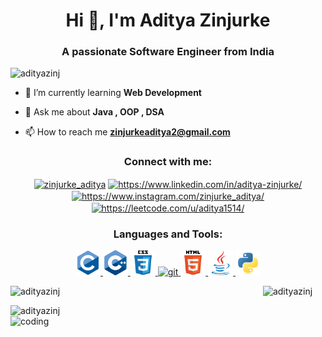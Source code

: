 <h1 align="center">Hi 👋, I'm Aditya Zinjurke</h1>
<h3 align="center">A passionate Software Engineer from India</h3>



<p align="left"> <img src="https://komarev.com/ghpvc/?username=adityazinj&label=Profile%20views&color=0e75b6&style=flat" alt="adityazinj" /> </p>

- 🌱 I’m currently learning **Web Development**

- 💬 Ask me about **Java , OOP , DSA**

- 📫 How to reach me **zinjurkeaditya2@gmail.com**

<h3 align="middle">Connect with me:</h3>
<p align="middle">
<a href="https://twitter.com/zinjurke_aditya" target="blank"><img align="center" src="https://raw.githubusercontent.com/rahuldkjain/github-profile-readme-generator/master/src/images/icons/Social/twitter.svg" alt="zinjurke_aditya" height="30" width="40" /></a>
<a href="https://linkedin.com/in/https://www.linkedin.com/in/aditya-zinjurke/" target="blank"><img align="center" src="https://raw.githubusercontent.com/rahuldkjain/github-profile-readme-generator/master/src/images/icons/Social/linked-in-alt.svg" alt="https://www.linkedin.com/in/aditya-zinjurke/" height="30" width="40" /></a>
<a href="https://instagram.com/https://www.instagram.com/zinjurke_aditya/" target="blank"><img align="center" src="https://raw.githubusercontent.com/rahuldkjain/github-profile-readme-generator/master/src/images/icons/Social/instagram.svg" alt="https://www.instagram.com/zinjurke_aditya/" height="30" width="40" /></a>
<a href="https://www.leetcode.com/https://leetcode.com/u/aditya1514/" target="blank"><img align="center" src="https://raw.githubusercontent.com/rahuldkjain/github-profile-readme-generator/master/src/images/icons/Social/leet-code.svg" alt="https://leetcode.com/u/aditya1514/" height="30" width="40" /></a>
</p>

<h3 align="middle">Languages and Tools:</h3>
<p align="middle"> <a href="https://www.cprogramming.com/" target="_blank" rel="noreferrer"> <img src="https://raw.githubusercontent.com/devicons/devicon/master/icons/c/c-original.svg" alt="c" width="40" height="40"/> </a> <a href="https://www.w3schools.com/cpp/" target="_blank" rel="noreferrer"> <img src="https://raw.githubusercontent.com/devicons/devicon/master/icons/cplusplus/cplusplus-original.svg" alt="cplusplus" width="40" height="40"/> </a> <a href="https://www.w3schools.com/css/" target="_blank" rel="noreferrer"> <img src="https://raw.githubusercontent.com/devicons/devicon/master/icons/css3/css3-original-wordmark.svg" alt="css3" width="40" height="40"/> </a> <a href="https://git-scm.com/" target="_blank" rel="noreferrer"> <img src="https://www.vectorlogo.zone/logos/git-scm/git-scm-icon.svg" alt="git" width="40" height="40"/> </a> <a href="https://www.w3.org/html/" target="_blank" rel="noreferrer"> <img src="https://raw.githubusercontent.com/devicons/devicon/master/icons/html5/html5-original-wordmark.svg" alt="html5" width="40" height="40"/> </a> <a href="https://www.java.com" target="_blank" rel="noreferrer"> <img src="https://raw.githubusercontent.com/devicons/devicon/master/icons/java/java-original.svg" alt="java" width="40" height="40"/> </a> <a href="https://www.python.org" target="_blank" rel="noreferrer"> <img src="https://raw.githubusercontent.com/devicons/devicon/master/icons/python/python-original.svg" alt="python" width="40" height="40"/> </a> </p>

<p><img align="left" width = "400" src="https://github-readme-stats.vercel.app/api/top-langs?username=adityazinj&show_icons=true&locale=en&layout=compact" alt="adityazinj" /></p>

<p>&nbsp;<img align="centre" width = "400" height = "160" src="https://github-readme-stats.vercel.app/api?username=adityazinj&show_icons=true&locale=en" alt="adityazinj" /></p>

<p><img align="left" width = "400"  src="https://github-readme-streak-stats.herokuapp.com/?user=adityazinj&" alt="adityazinj" /></p>
<img align = "left" alt = "coding" width = "400" height = "160" src = "https://camo.githubusercontent.com/2366b34bb903c09617990fb5fff4622f3e941349e846ddb7e73df872a9d21233/68747470733a2f2f63646e2e6472696262626c652e636f6d2f75736572732f3733303730332f73637265656e73686f74732f363538313234332f6176656e746f2e676966">
